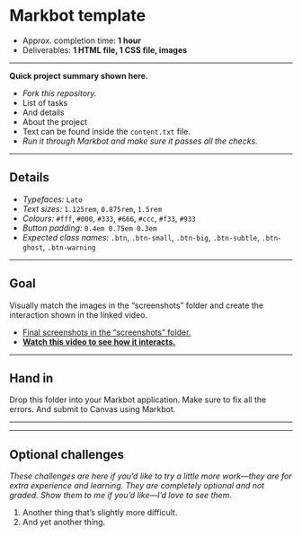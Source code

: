 # Markbot template

- Approx. completion time: **1 hour**
- Deliverables: **1 HTML file, 1 CSS file, images**

---

**Quick project summary shown here.**

- *Fork this repository.*
- List of tasks
- And details
- About the project
- Text can be found inside the `content.txt` file.
- *Run it through Markbot and make sure it passes all the checks.*

---

## Details

- *Typefaces:* `Lato`
- *Text sizes:* `1.125rem`, `0.875rem`, `1.5rem`
- *Colours:* `#fff`, `#000`, `#333`, `#666`, `#ccc`, `#f33`, `#933`
- *Button padding:* `0.4em 0.75em 0.3em`
- *Expected class names:* `.btn`, `.btn-small`, `.btn-big`, `.btn-subtle`, `.btn-ghost`, `.btn-warning`

---

## Goal

Visually match the images in the “screenshots” folder and create the interaction shown in the linked video.

- [Final screenshots in the “screenshots” folder.](screenshots)
- [**Watch this video to see how it interacts.**](https://youtu.be/)

---

## Hand in

Drop this folder into your Markbot application. Make sure to fix all the errors. And submit to Canvas using Markbot.

---
---

## Optional challenges

*These challenges are here if you’d like to try a little more work—they are for extra experience and learning. They are completely optional and not graded. Show them to me if you’d like—I’d love to see them.*

1. Another thing that’s slightly more difficult.
2. And yet another thing.
